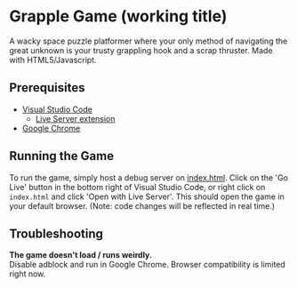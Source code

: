 # Grapple Game (working title)

A wacky space puzzle platformer where your only method of navigating the great unknown is your trusty grappling hook and a scrap thruster. Made with HTML5/Javascript.

## Prerequisites
* [Visual Studio Code](https://code.visualstudio.com/)
  * [Live Server extension](https://marketplace.visualstudio.com/items?itemName=ritwickdey.LiveServer)
* [Google Chrome](https://www.google.com/chrome/)

## Running the Game
To run the game, simply host a debug server on [index.html](index.html). Click on the 'Go Live' button in the bottom right of Visual Studio Code, or right click on `index.html` and click 'Open with Live Server'. This should open the game in your default browser. (Note: code changes will be reflected in real time.)
## Troubleshooting
**The game doesn't load / runs weirdly.**  
Disable adblock and run in Google Chrome. Browser compatibility is limited right now.
